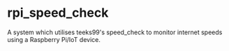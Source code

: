# rpi_speed_check
A system which utilises teeks99's speed_check to monitor internet speeds using a Raspberry Pi/IoT device.
